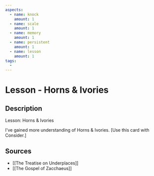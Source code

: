 ```yaml
---
aspects: 
  - name: knock
    amount: 1
  - name: scale
    amount: 1
  - name: memory
    amount: 1
  - name: persistent
    amount: 1
  - name: lesson
    amount: 1
tags:
  - 
---
```


# Lesson - Horns & Ivories

## Description
Lesson: Horns & Ivories

I've gained more understanding of Horns & Ivories. [Use this card with Consider.]
## Sources
- [[The Treatise on Underplaces]]
- [[The Gospel of Zacchaeus]]